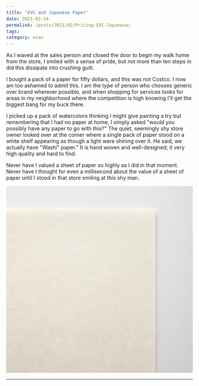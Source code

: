 ```yaml
---
title: 'EVC and Japanese Paper'
date: 2021-02-14
permalink: /posts/2021/02/Pricing-EVC-Japanese/
tags:
category: econ
---
```


As I waved at the sales person and closed the door to begin my walk home from the store, I smiled with a sense of pride, but not more than ten steps in did this dissipate into crushing guilt.

I bought a pack of a paper for fifty dollars, and this was not Costco. I now am too ashamed to admit this. I am the type of person who chooses generic over brand wherever possible, and when shopping for services looks for areas in my neighborhood where the competition is high knowing I'll get the biggest bang for my buck there. 

I picked up a pack of watercolors thinking I might give painting a try but remembering that I had no paper at home, I simply asked "would you possibly have any paper to go with this?" The quiet, seemingly shy store owner looked over at the corner where a single pack of paper stood on a white shelf appearing as though a light were shining over it. He said, we actually have "Washi" paper." It is hand woven and well-designed; it very high quality and hard to find. 

Never have I valued a sheet of paper so highly as I did in that moment. Never have I thought for even a millisecond about the value of a sheet of paper until I stood in that store smiling at this shy man.

![](/images/washi-paper.jpg)

------